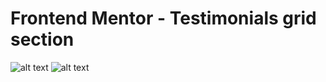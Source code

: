 # Frontend Mentor - Testimonials grid section

![alt text](TestimonialsGridSection1.png)
![alt text](TestimonialsGridSection2.png)
